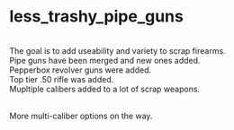 # less_trashy_pipe_guns

<br>The goal is to add useability and variety to scrap firearms.
<br>Pipe guns have been merged and new ones added.
<br>Pepperbox revolver guns were added.
<br>Top tier .50 rifle was added.
<br>Mupltiple calibers added to a lot of scrap weapons.

<br>More multi-caliber options on the way.

